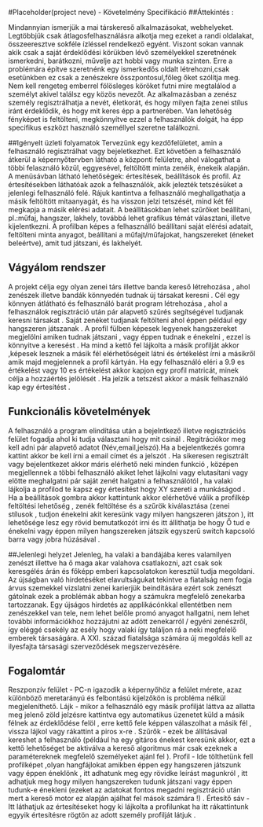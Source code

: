 #Placeholder(project neve) - Követelmény Specifikáció
##Áttekintés :

Mindannyian ismerjük a mai társkereső alkalmazásokat, webhelyeket. Legtöbbjük csak átlagosfelhasználásra alkotja meg ezeket a randi oldalakat, összeeresztve sokféle ízléssel rendelkező egyént. Viszont sokan vannak akik csak a saját érdeklődési körükben lévő személyekkel szeretnének ismerkedni, barátkozni, művelje azt hobbi vagy munka szinten. Erre a problémára építve szeretnénk egy ismerkedős oldalt létrehozni,csak esetünkben ez csak a zenészekre összpontosul,főleg őket szólítja meg. Nem kell rengeteg emberrel fölösleges köröket futni mire megtalálod a személyt akivel találsz egy közös nevezőt. Az alkalmazásban a zenész személy regisztrálhatja a nevét, életkorát, és hogy milyen fajta zenei stílus iránt érdeklődik, és hogy mit keres épp a partnerében. Van lehetőség fényképet is feltölteni, megkönnyítve ezzel a felhasználók dolgát, ha épp specifikus eszközt használó személlyel szeretne találkozni.

##Igényelt üzleti folyamatok
Tervezünk egy kezdőfelületet, amin a felhasználó regisztrálhat vagy bejeletkezhet. Ezt követően a felhasználó átkerül a képernyőtervben látható a központi felületre, ahol válogathat a többi felasználó közül, eggyesével, feltöltött minta zenéik, énekeik alapján. A menüsávban látható lehetőségek: értesítések, beállítások és profil. Az értesítésekben láthatóak azok a felhasználók, akik jelezték tetszésüket a jelenlegi felhasználó felé. Rájuk kantintva a felhasználó meghallgathatja a másik feltöltött mitaanyagát, és ha visszon jelzi tetszését, mind két fél megkapja a másik elérési adatait. A beállításokban lehet szűrőket beállítani, pl.:műfaj, hangszer, lakhely, továbbá lehet grafikus témát választani, illetve kijelentkezni. A profilban képes a felhasználló beállítani saját elérési adatait, feltölteni minta anyagot, beállítani a műfajt/műfajokat, hangszereket (éneket beleértve), amit tud játszani, és lakhelyét.

## Vágyálom rendszer
A projekt célja egy olyan zenei társ illettve banda kereső létrehozása , ahol zenészek illetve bandák könnyedén tudnak új társakat keresni . Cél egy könnyen átlátható és felhasználó barát program létrehozása , ahol a felhasználok regisztráció után pár alapvető szűrés segítségével tudjanak keresni társakat . Saját zenéket tudjanak feltölteni ahol éppen például egy hangszeren játszanak . A profil fülben képesek legyenek hangszereket megjelölni amiken tudnak játszani , vagy éppen tudnak e énekelni , ezzel is könnyitve a keresést .
Ha mind a kettő fel lájkolta a másik profilját akkor ,képesek lesznek a másik fél elérhetőségeit látni és értékelést írni a másikről amik majd megjelennek a profil kártyán. Ha egy felhasználó eléri a 9.9 es értékelést vagy 10 es értékelést akkor kapjon egy profil matricát, minek célja a hozzáértés jelölését . Ha jelzik a tetszést akkor a másik felhasználó kap egy értesítést .


## Funkcionális követelmények
A felhasználó a program elindítása után a bejelntkező illetve regisztrációs felület fogadja ahol ki tudja választani hogy mit csinál . Regitrációkor meg kell adni pár alapvető adatot (Név,email,jelszó).Ha a bejelentkezés gomra kattint akkor be kell írni a email címet és a jelszót . Ha sikeresen regisztrált vagy bejelentkezet akkor máris elérhető neki minden funkció , középen megjellennek a többi felhasználó akiket lehet lájkolni vagy elutasítani vagy elötte meghalgatni pár saját zenét halgatni a felhasználótól , ha valaki lájkolja a profilod te kapsz egy értesítést hogy XY szereti a munkáságod . Ha a beállítások gombra akkor kattintunk akkor elérhetővé válik a profilkép feltöltési lehetőség , zenék feltöltése és a szűrök kiválasztása (zenei stílusok , tudjon énekelni akit keresünk vagy milyen hangszeren játszon ), itt lehetősége lesz egy rövid bemutatkozót írni és itt állithatja be hogy Ő tud e énekelni vagy éppen milyen hangszereken játszik egyszerű switch kapcsoló barra vagy jobra húzásával .

##Jelenlegi helyzet
Jelenleg, ha valaki a bandájába keres valamilyen zenészt illettve ha ő maga akar valahova csatlakozni, azt csak sok keresgélés árán és főképp emberi kapcsolatokon keresztül tudja megoldani. Az újságban való hirdetéséket elavultságukat tekintve a fiatalság nem fogja árvus szemekkel vizslatni zenei karierjük beindítására ezért sok zenészt gátolnak ezek a problémák abban hogy a számukra megfelelő zenekarba tartozzanak. Egy újságos hirdetés az applikácónkkal ellentétben nem zenészekkel van tele, nem lehet belőle promó anyagot hallgatni, nem lehet további információkhoz hozzájutni az adótt zenekarról / egyéni zenészről, így eléggé csekély az esély hogy valaki így találjon rá a neki megfelelő emberek társaságára. A XXI. század fiatalsága számára új megoldás kell az ilyesfajta társasági szerveződések megszervezésére.

## Fogalomtár
Reszponzív felület - PC-n igazodik a képernyőhöz a felület mérete, azaz különböző meretarányú és felbontású kijelzőkön is probléma nélkül megjeleníthető. Lájk - mikor a felhasználó egy másik profilját láttva az allatta meg jelenő zöld jelzésre kattintva egy automatikus üzenetet küld a másik félnek az érdeklődése felöl , erre kettő fele képpen válaszolhat a másik fél , vissza lájkol vagy rákattint a piros x-re . Szűrők - ezek be állításával kereshet a felhasználó (például ha egy gitáros énekest keresünk akkor, ezt a kettő lehetőséget be aktiválva a kereső algoritmus már csak ezeknek a paramétereknek megfelelő személyeket ajánl fel ). Profil - Ide tölthetünk fell profilképet ,olyan hangfájlokat amikben éppen egy hangszeren játszunk vagy éppen éneklönk , itt adhatunk meg egy rövidke leírást magunkról , itt adhatjuk meg hogy milyen hangszereken tudunk játszani vagy éppen tudunk-e énekleni (ezeket az adatokat fontos megadni regisztráció után mert a kereső motor ez alapján ajálhat fel mások számára !) . Értesítő sáv - Itt láthatjuk az értesítéseket hogy ki lájkolta a profilunkat ha itt rákattintunk egyyik értesítésre rögtön az adott személy profilját látjuk .